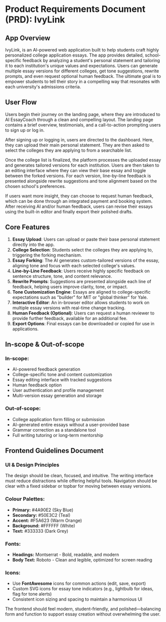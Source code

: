 # Product Requirements Document (PRD): IvyLink

## App Overview

IvyLink, is an AI-powered web application built to help students craft highly personalized college application essays. The app provides detailed, school-specific feedback by analyzing a student's personal statement and tailoring it to each institution's unique values and expectations. Users can generate multiple essay versions for different colleges, get tone suggestions, rewrite prompts, and even request optional human feedback. The ultimate goal is to empower students to tell their story in a compelling way that resonates with each university's admissions criteria.

## User Flow

Users begin their journey on the landing page, where they are introduced to AI EssayCoach through a clean and compelling layout. The landing page contains a brief overview, testimonials, and a call-to-action prompting users to sign up or log in.

After signing up or logging in, users are directed to the dashboard. Here, they can upload their main personal statement. They are then asked to select the colleges they are applying to from a searchable list.

Once the college list is finalized, the platform processes the uploaded essay and generates tailored versions for each institution. Users are then taken to an editing interface where they can view their base essay and toggle between the forked versions. For each version, line-by-line feedback is presented alongside rewrite suggestions and tone alignment based on the chosen school's preferences.

If users want more insight, they can choose to request human feedback, which can be done through an integrated payment and booking system. After receiving AI and/or human feedback, users can revise their essays using the built-in editor and finally export their polished drafts.

## Core Features

1. **Essay Upload**: Users can upload or paste their base personal statement directly into the app.
2. **College Selection**: Students select the colleges they are applying to, triggering the forking mechanism.
3. **Essay Forking**: The AI generates custom-tailored versions of the essay, aligning tone and focus with each selected college's values.
4. **Line-by-Line Feedback**: Users receive highly specific feedback on sentence structure, tone, and content relevance.
5. **Rewrite Prompts**: Suggestions are presented alongside each line of feedback, helping users improve clarity, tone, or impact.
6. **Tone Customization Engine**: Essays are aligned to college-specific expectations such as "builder" for MIT or "global thinker" for Yale.
7. **Interactive Editor**: An in-browser editor allows students to work on multiple essay versions with real-time change tracking.
8. **Human Feedback (Optional)**: Users can request a human reviewer to provide further feedback, available for an additional fee.
9. **Export Options**: Final essays can be downloaded or copied for use in applications.

## In-scope & Out-of-scope

### In-scope:

- AI-powered feedback generation
- College-specific tone and content customization
- Essay editing interface with tracked suggestions
- Human feedback option
- User authentication and profile management
- Multi-version essay generation and storage

### Out-of-scope:

- College application form filling or submission
- AI-generated entire essays without a user-provided base
- Grammar correction as a standalone tool
- Full writing tutoring or long-term mentorship

## Frontend Guidelines Document

### UI & Design Principles

The design should be clean, focused, and intuitive. The writing interface must reduce distractions while offering helpful tools. Navigation should be clear with a fixed sidebar or topbar for moving between essay versions.

### Colour Palettes:

- **Primary:** #4A90E2 (Sky Blue)
- **Secondary:** #50E3C2 (Teal)
- **Accent:** #F5A623 (Warm Orange)
- **Background:** #FFFFFF (White)
- **Text:** #333333 (Dark Grey)

### Fonts:

- **Headings:** Montserrat - Bold, readable, and modern
- **Body Text:** Roboto - Clean and legible, optimized for screen reading

### Icons:

- Use **FontAwesome** icons for common actions (edit, save, export)
- Custom SVG icons for essay tone indicators (e.g., lightbulb for ideas, flag for tone alerts)
- Consistent icon sizing and spacing to maintain a harmonious UI

The frontend should feel modern, student-friendly, and polished—balancing form and function to support essay creation without overwhelming the user.
